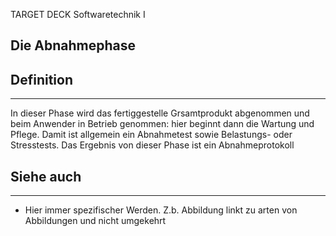 
TARGET DECK
Softwaretechnik I

Die Abnahmephase
--
## Definition
***
In dieser Phase wird das fertiggestelle Grsamtprodukt abgenommen und beim Anwender in Betrieb genommen: hier beginnt dann die Wartung und Pflege.
Damit ist allgemein ein Abnahmetest sowie Belastungs- oder Stresstests. Das Ergebnis von dieser Phase ist ein Abnahmeprotokoll
## Siehe auch
***
* Hier immer spezifischer Werden. Z.b. Abbildung linkt zu arten von Abbildungen und nicht umgekehrt